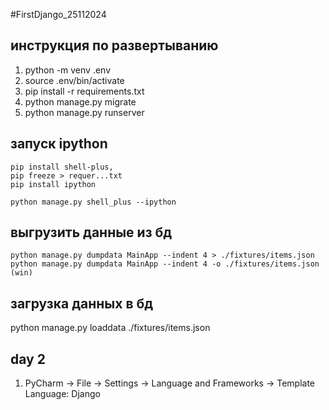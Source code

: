 #FirstDjango_25112024

## инструкция по развертыванию

1. python -m venv .env
2. source .env/bin/activate
3. pip install -r requirements.txt
4. python manage.py migrate
5. python manage.py runserver

## запуск ipython 
    pip install shell-plus,
    pip freeze > requer...txt
    pip install ipython
    
    python manage.py shell_plus --ipython

## выгрузить данные из бд
    python manage.py dumpdata MainApp --indent 4 > ./fixtures/items.json
    python manage.py dumpdata MainApp --indent 4 -o ./fixtures/items.json (win)

## загрузка данных в бд

python manage.py loaddata ./fixtures/items.json


## day 2 

1. PyCharm -> File -> Settings -> Language and Frameworks ->
    Template Language: Django
